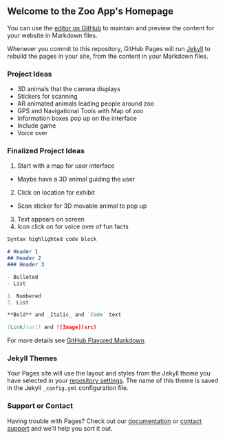 ## Welcome to the Zoo App's Homepage

You can use the [editor on GitHub](https://github.com/xyz0105/arzooweb.github.io/edit/master/index.md) to maintain and preview the content for your website in Markdown files.

Whenever you commit to this repository, GitHub Pages will run [Jekyll](https://jekyllrb.com/) to rebuild the pages in your site, from the content in your Markdown files.

### Project Ideas
- 3D animals that the camera displays
- Stickers for scanning
- AR animated animals leading people around zoo
- GPS and Navigational Tools with Map of zoo
- Information boxes pop up on the interface
- Include game
- Voice over

### Finalized Project Ideas
1. Start with a map for user interface
- Maybe have a 3D animal guiding the user
2. Click on location for exhibit
- Scan sticker for 3D movable animal to pop up
3. Text appears on screen
4. Icon click on for voice over of fun facts


```markdown
Syntax highlighted code block

# Header 1
## Header 2
### Header 3

- Bulleted
- List

1. Numbered
2. List

**Bold** and _Italic_ and `Code` text

[Link](url) and ![Image](src)
```

For more details see [GitHub Flavored Markdown](https://guides.github.com/features/mastering-markdown/).

### Jekyll Themes

Your Pages site will use the layout and styles from the Jekyll theme you have selected in your [repository settings](https://github.com/xyz0105/arzooweb.github.io/settings). The name of this theme is saved in the Jekyll `_config.yml` configuration file.

### Support or Contact

Having trouble with Pages? Check out our [documentation](https://help.github.com/categories/github-pages-basics/) or [contact support](https://github.com/contact) and we’ll help you sort it out.
